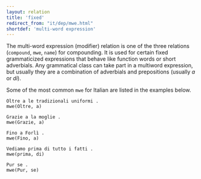 ```yaml
---
layout: relation
title: 'fixed'
redirect_from: "it/dep/mwe.html"
shortdef: 'multi-word expression'
---
```


The multi-word expression (modifier) relation is one of the three relations (<code>compound</code>, <code>mwe</code>, <code>name</code>) for compounding. It is used for certain fixed grammaticized expressions that behave like function words or short adverbials. Any grammatical class can take part in a multiword expression, but usually they are a combination of adverbials and prepositions (usually *a* or *di*).

Some of the most common <code>mwe</code> for Italian are listed in the examples below.

~~~ sdparse
Oltre a le tradizionali uniformi . 
mwe(Oltre, a)
~~~
~~~ sdparse
Grazie a la moglie .
mwe(Grazie, a)
~~~
~~~ sdparse
Fino a Forlì . 
mwe(Fino, a)
~~~
~~~ sdparse
Vediamo prima di tutto i fatti . 
mwe(prima, di)
~~~
~~~ sdparse
Pur se . 
mwe(Pur, se)
~~~
